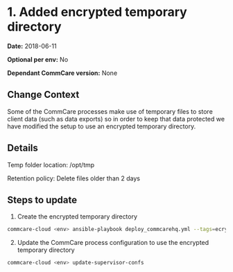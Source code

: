 # 1. Added encrypted temporary directory

**Date:** 2018-06-11

**Optional per env:** No

**Dependant CommCare version:** None

## Change Context
Some of the CommCare processes make use of temporary files to store client data (such as data exports) so in order to keep that data protected we have modified the setup to use an encrypted temporary directory.

## Details

Temp folder location: /opt/tmp

Retention policy: Delete files older than 2 days

## Steps to update

1. Create the encrypted temporary directory
```bash
commcare-cloud <env> ansible-playbook deploy_commcarehq.yml --tags=ecryptfs
```

2. Update the CommCare process configuration to use the encrypted temporary directory
```bash
commcare-cloud <env> update-supervisor-confs
```
